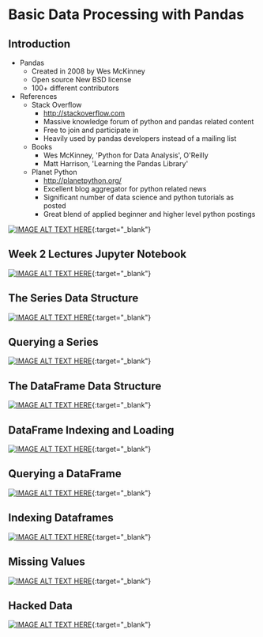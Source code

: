 # Basic Data Processing with Pandas

## Introduction

+ Pandas
    + Created in 2008 by Wes McKinney
    + Open source New BSD license
    + 100+ different contributors
+ References
    + Stack Overflow
        + http://stackoverflow.com
        + Massive knowledge forum of python and pandas related content
        + Free to join and participate in
        + Heavily used by pandas developers instead of a mailing list
    + Books
        + Wes McKinney, 'Python for Data Analysis', O'Reilly
        + Matt Harrison, 'Learning the Pandas Library'
    + Planet Python
        + http://planetpython.org/
        + Excellent blog aggregator for python related news
        + Significant number of data science and python tutorials as posted
        + Great blend of applied beginner and higher level python postings

[![IMAGE ALT TEXT HERE](https://img.youtube.com/vi/YOUTUBE_VIDEO_ID_HERE/0.jpg)](https://d3c33hcgiwev3.cloudfront.net/ThPPKZeOEeaK1Q4gRyvE8A.processed/full/540p/index.mp4?Expires=1525478400&Signature=NYPazMrxmZWOy9hKKwMPe8J2PYvD8l7oWRsWCpNaCe30bNglWeval5sYOl6KWmHf8~C3PWCsRyAMhTMfPhe0UaHLSax9lUbIRd2rFWOPgL9ryQ0RPM2lgP5cQ9lKOYJrRE9AEfMemDma~wUeENMyrCExe8tb0HxEhf88hAJPhL4_&Key-Pair-Id=APKAJLTNE6QMUY6HBC5A){:target="_blank"}

## Week 2 Lectures Jupyter Notebook


[![IMAGE ALT TEXT HERE](https://img.youtube.com/vi/YOUTUBE_VIDEO_ID_HERE/0.jpg)](){:target="_blank"}

## The Series Data Structure


[![IMAGE ALT TEXT HERE](https://img.youtube.com/vi/YOUTUBE_VIDEO_ID_HERE/0.jpg)](){:target="_blank"}

## Querying a Series


[![IMAGE ALT TEXT HERE](https://img.youtube.com/vi/YOUTUBE_VIDEO_ID_HERE/0.jpg)](){:target="_blank"}

## The DataFrame Data Structure


[![IMAGE ALT TEXT HERE](https://img.youtube.com/vi/YOUTUBE_VIDEO_ID_HERE/0.jpg)](){:target="_blank"}

## DataFrame Indexing and Loading


[![IMAGE ALT TEXT HERE](https://img.youtube.com/vi/YOUTUBE_VIDEO_ID_HERE/0.jpg)](){:target="_blank"}

## Querying a DataFrame


[![IMAGE ALT TEXT HERE](https://img.youtube.com/vi/YOUTUBE_VIDEO_ID_HERE/0.jpg)](){:target="_blank"}

## Indexing Dataframes


[![IMAGE ALT TEXT HERE](https://img.youtube.com/vi/YOUTUBE_VIDEO_ID_HERE/0.jpg)](){:target="_blank"}

## Missing Values


[![IMAGE ALT TEXT HERE](https://img.youtube.com/vi/YOUTUBE_VIDEO_ID_HERE/0.jpg)](){:target="_blank"}

## Hacked Data


[![IMAGE ALT TEXT HERE](https://img.youtube.com/vi/YOUTUBE_VIDEO_ID_HERE/0.jpg)](){:target="_blank"}
